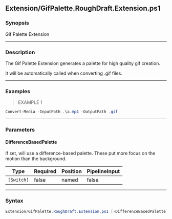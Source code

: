 Extension/GifPalette.RoughDraft.Extension.ps1
---------------------------------------------




### Synopsis
Gif Palette Extension



---


### Description

The Gif Palette Extension generates a palette for high quality gif creation.

It will be automatically called when converting .gif files.



---


### Examples
> EXAMPLE 1

```PowerShell
Convert-Media -InputPath .\a.mp4 -OutputPath .gif
```


---


### Parameters
#### **DifferenceBasedPalette**

If set, will use a difference-based palette.  These put more focus on the motion than the background.






|Type      |Required|Position|PipelineInput|
|----------|--------|--------|-------------|
|`[Switch]`|false   |named   |false        |





---


### Syntax
```PowerShell
Extension/GifPalette.RoughDraft.Extension.ps1 [-DifferenceBasedPalette] [<CommonParameters>]
```
